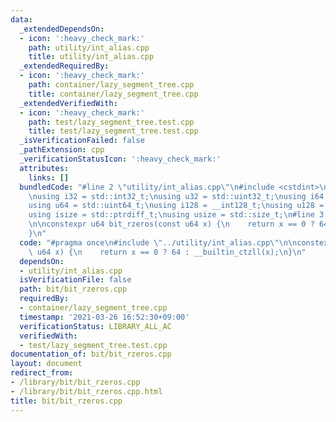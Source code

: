 ```yaml
---
data:
  _extendedDependsOn:
  - icon: ':heavy_check_mark:'
    path: utility/int_alias.cpp
    title: utility/int_alias.cpp
  _extendedRequiredBy:
  - icon: ':heavy_check_mark:'
    path: container/lazy_segment_tree.cpp
    title: container/lazy_segment_tree.cpp
  _extendedVerifiedWith:
  - icon: ':heavy_check_mark:'
    path: test/lazy_segment_tree.test.cpp
    title: test/lazy_segment_tree.test.cpp
  _isVerificationFailed: false
  _pathExtension: cpp
  _verificationStatusIcon: ':heavy_check_mark:'
  attributes:
    links: []
  bundledCode: "#line 2 \"utility/int_alias.cpp\"\n#include <cstdint>\n#include <cstddef>\n\
    \nusing i32 = std::int32_t;\nusing u32 = std::uint32_t;\nusing i64 = std::int64_t;\n\
    using u64 = std::uint64_t;\nusing i128 = __int128_t;\nusing u128 = __uint128_t;\n\
    using isize = std::ptrdiff_t;\nusing usize = std::size_t;\n#line 3 \"bit/bit_rzeros.cpp\"\
    \n\nconstexpr u64 bit_rzeros(const u64 x) {\n    return x == 0 ? 64 : __builtin_ctzll(x);\n\
    }\n"
  code: "#pragma once\n#include \"../utility/int_alias.cpp\"\n\nconstexpr u64 bit_rzeros(const\
    \ u64 x) {\n    return x == 0 ? 64 : __builtin_ctzll(x);\n}\n"
  dependsOn:
  - utility/int_alias.cpp
  isVerificationFile: false
  path: bit/bit_rzeros.cpp
  requiredBy:
  - container/lazy_segment_tree.cpp
  timestamp: '2021-03-26 16:52:30+09:00'
  verificationStatus: LIBRARY_ALL_AC
  verifiedWith:
  - test/lazy_segment_tree.test.cpp
documentation_of: bit/bit_rzeros.cpp
layout: document
redirect_from:
- /library/bit/bit_rzeros.cpp
- /library/bit/bit_rzeros.cpp.html
title: bit/bit_rzeros.cpp
---
```

